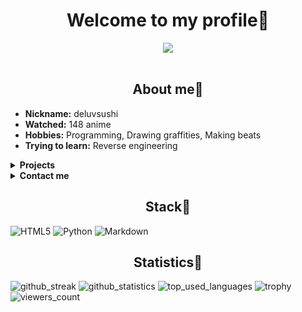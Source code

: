 <body>
<h1 align="center"> Welcome to my profile🍺 </h1>
<div align="center">
<img src="https://i.pinimg.com/originals/15/a3/b3/15a3b3f9b27a0058e31e1ce9b1f56964.gif">
</div>
<br>
<div>
<h2 align="center"> About me📜 </h2>
<ul>
<li>
<b>Nickname:</b> deluvsushi 
</li>
<li>
<b>Watched:</b> 148 anime 
</li>
<li>
<b>Hobbies:</b> Programming, Drawing graffities, Making beats 
</li>
<li>
<b>Trying to learn:</b> Reverse engineering
</li>
</ul>
</div>
<details>
<summary><b>Projects</b></summary>
<p align="center">Wrappers</p>

- [`AminoLab`](https://github.com/deluvsushi/AminoLab) - Web API For https://aminoapps.com social network
- [`AnilibriaAPI`](https://github.com/deluvsushi/AnilibriaAPI) - API for russian anime website www.anilibria.tv
- [`RemangaAPI`](https://github.com/deluvsushi/RemangaAPI) - API for reading manga russian website https://remanga.org
- [`RandStuffAPI`](https://github.com/deluvsushi/RandStuffAPI) - API for randomstuff generating russian website https://randstuff.ru
- [`AuthorTodayAPI`](https://github.com/deluvsushi/AuthorTodayAPI) - API For reading books russian website https://author.today/
- [`AminoBoi`](https://github.com/deluvsushi/AminoBoi) - Mobile API For https://aminoapps.com
- [`ProjectZ.py`](https://github.com/deluvsushi/ProjectZ.py) - Mobile API for creating bots in ProjectZ social network				     
- [`Discord_user.py`](https://github.com/deluvsushi/Discord_user.py) - Discord user bot api that written on python
- [`checkersonline.py`](https://github.com/deluvsushi/checkersonline.py) - API For CheckersOnline mobile game

</details>

<details>
<summary><b>Contact me</b></summary>
<p align="center">Contacts</p>

- [`@FFuckEmWeBall`](t.me/FFuckEmWeBaLL) In Telegram
- [`deluvsushi`](youtube.com/channel/UCfr0xeEmrOs1j9y5TvNyMgg) In YouTube
- [`@skeletonic`](vk.com/skeletonic) In VK

</details>

<h2 align="center"> Stack🍻 </h2>

![HTML5](https://img.shields.io/badge/html5-000000?style=for-the-badge&logo=html5&logoColor=white)
![Python](https://img.shields.io/badge/python-000000?style=for-the-badge&logo=python&logoColor=white)
![Markdown](https://img.shields.io/badge/markdown-000000?style=for-the-badge&logo=markdown&logoColor=white)

<h2 align="center"> Statistics📔 </h2>

![github_streak](https://github-readme-streak-stats.herokuapp.com/?user=deluvsushi&theme=dark&hide_border=true)
![github_statistics](https://github-readme-stats.vercel.app/api?username=deluvsushi&show_icons=true&theme=dark&hide_border=true)
![top_used_languages](https://github-readme-stats.vercel.app/api/top-langs/?username=deluvsushi&theme=dark&hide_border=true)
![trophy](https://github-profile-trophy.vercel.app/?username=deluvsushi&no-frame=true&no-bg=true&theme=juicyfresh)
![viewers_count](https://komarev.com/ghpvc/?username=deluvsushi&color=000000&style=plastic&label=viewers)
</body>
